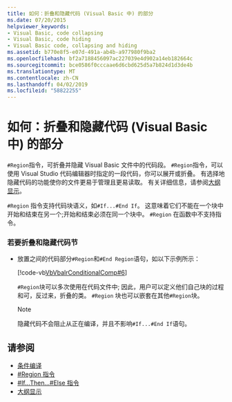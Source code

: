 ```yaml
---
title: 如何：折叠和隐藏代码 (Visual Basic 中) 的部分
ms.date: 07/20/2015
helpviewer_keywords:
- Visual Basic, code collapsing
- Visual Basic, code hiding
- Visual Basic code, collapsing and hiding
ms.assetid: b770e8f5-e07d-491a-ab4b-a977980f9ba2
ms.openlocfilehash: bf2a7188456097ac227039e4d902a14eb182664c
ms.sourcegitcommit: bce0586f0cccaae6d6cbd625d5a7b824d1d3de4b
ms.translationtype: MT
ms.contentlocale: zh-CN
ms.lasthandoff: 04/02/2019
ms.locfileid: "58822255"
---
```

# <a name="how-to-collapse-and-hide-sections-of-code-visual-basic"></a>如何：折叠和隐藏代码 (Visual Basic 中) 的部分
`#Region`指令，可折叠并隐藏 Visual Basic 文件中的代码段。 `#Region`指令，可以使用 Visual Studio 代码编辑器时指定的一段代码，你可以展开或折叠。 有选择地隐藏代码的功能使你的文件更易于管理且更易读取。 有关详细信息，请参阅[大纲显示](/visualstudio/ide/outlining)。  
  
 `#Region` 指令支持代码块语义，如`#If...#End If`。 这意味着它们不能在一个块中开始和结束在另一个;开始和结束必须在同一个块中。 `#Region` 在函数中不支持指令。  
  
### <a name="to-collapse-and-hide-a-section-of-code"></a>若要折叠和隐藏代码节  
  
-   放置之间的代码部分`#Region`和`#End Region`语句，如以下示例所示：  
  
     [!code-vb[VbVbalrConditionalComp#6](~/samples/snippets/visualbasic/VS_Snippets_VBCSharp/VbVbalrConditionalComp/VB/Class1.vb#6)]  
  
     `#Region`块可以多次使用在代码文件中; 因此，用户可以定义他们自己块的过程和可，反过来，折叠的类。 `#Region` 块也可以嵌套在其他`#Region`块。  
  
    > [!NOTE]
    >  隐藏代码不会阻止从正在编译，并且不影响`#If...#End If`语句。  
  
## <a name="see-also"></a>请参阅

- [条件编译](../../../visual-basic/programming-guide/program-structure/conditional-compilation.md)
- [#Region 指令](../../../visual-basic/language-reference/directives/region-directive.md)
- [#If...Then...#Else 指令](../../../visual-basic/language-reference/directives/if-then-else-directives.md)
- [大纲显示](/visualstudio/ide/outlining)
